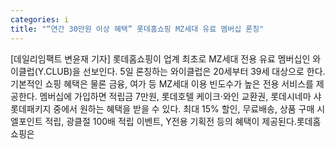 ```yaml
---
categories: i
title: "“연간 30만원 이상 혜택” 롯데홈쇼핑 MZ세대 유료 멤버십 론칭"
---
```

[데일리임팩트 변윤재 기자] 롯데홈쇼핑이 업계 최초로 MZ세대 전용 유료 멤버십인 와이클럽(Y.CLUB)을 선보인다. 5일 론칭하는 와이클럽은 20세부터 39세 대상으로 한다. 기본적인 쇼핑 혜택은 물론 금융, 여가 등 MZ세대 이용 빈도수가 높은 전용 서비스를 제공한다. 멤버십에 가입하면 적립금 7만원, 롯데호텔 케이크·와인 교환권, 롯데시네마 샤롯데패키지 중에서 원하는 혜택을 받을 수 있다. 최대 15% 할인, 무료배송, 상품 구매 시 엘포인트 적립, 광클절 100배 적립 이벤트, Y전용 기획전 등의 혜택이 제공된다.롯데홈쇼핑은